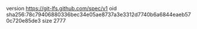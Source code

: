 version https://git-lfs.github.com/spec/v1
oid sha256:78c79406880336bec34e05ae8737a3e3312d7740b6a6844eaeb570c720e85de3
size 2777
